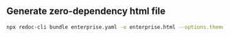 ## Generate zero-dependency html file

```bash
npx redoc-cli bundle enterprise.yaml -o enterprise.html --options.theme.colors.primary.main=#00aeff
```